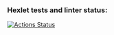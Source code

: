 ### Hexlet tests and linter status:
[![Actions Status](https://github.com/vecnick/java-project-71/actions/workflows/hexlet-check.yml/badge.svg)](https://github.com/vecnick/java-project-71/actions)